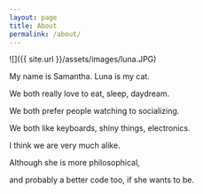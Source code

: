 ```yaml
---
layout: page
title: About
permalink: /about/
---
```


![]({{ site.url }}/assets/images/luna.JPG)

My name is Samantha. Luna is my cat.

We both really love to eat, sleep, daydream.

We both prefer people watching to socializing.

We both like keyboards, shiny things, electronics.

I think we are very much alike. 

Although she is more philosophical, 

and probably a better code too, if she wants to be. 
